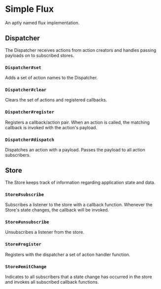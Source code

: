 # Simple Flux
An aptly named flux implementation.

## Dispatcher
The Dispatcher receives actions from action creators and handles passing payloads on to subscribed stores.

### `Dispatcher#set`
Adds a set of action names to the Dispatcher.

### `Dispatcher#clear`
Clears the set of actions and registered callbacks.

### `Dispatcher#register`
Registers a callback/action pair. When an action is called, the matching callback is invoked with the action's payload.

### `Dispatcher#dispatch`
Dispatches an action with a payload. Passes the payload to all action subscribers.

## Store
The Store keeps track of information regarding application state  and data.

### `Store#subscribe`
Subscribes a listener to the store with a callback function. Whenever the Store's state changes, the callback will be invoked.

### `Store#unsubscribe`
Unsubscribes a listener from the store.

### `Store#register`
Registers with the dispatcher a set of action handler function.

### `Store#emitChange`
Indicates to all subscribers that a state change has occurred in the store and invokes all subscribed callback functions.
